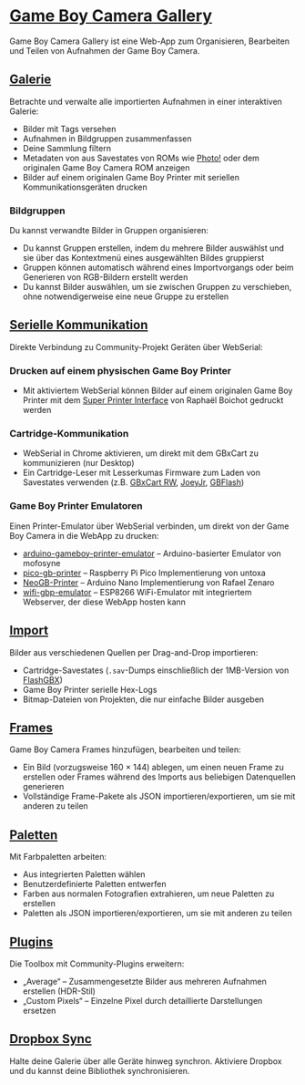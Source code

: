 # [Game Boy Camera Gallery](https://github.com/HerrZatacke/gb-printer-web)

Game Boy Camera Gallery ist eine Web-App zum Organisieren, Bearbeiten und Teilen von Aufnahmen der Game Boy Camera.

## [Galerie](/gallery)
Betrachte und verwalte alle importierten Aufnahmen in einer interaktiven Galerie:
- Bilder mit Tags versehen
- Aufnahmen in Bildgruppen zusammenfassen
- Deine Sammlung filtern
- Metadaten von aus Savestates von ROMs wie [Photo!](https://github.com/untoxa/gb-photo) oder dem originalen Game Boy Camera ROM anzeigen
- Bilder auf einem originalen Game Boy Printer mit seriellen Kommunikationsgeräten drucken

### Bildgruppen
Du kannst verwandte Bilder in Gruppen organisieren:
- Du kannst Gruppen erstellen, indem du mehrere Bilder auswählst und sie über das Kontextmenü eines ausgewählten Bildes gruppierst
- Gruppen können automatisch während eines Importvorgangs oder beim Generieren von RGB-Bildern erstellt werden
- Du kannst Bilder auswählen, um sie zwischen Gruppen zu verschieben, ohne notwendigerweise eine neue Gruppe zu erstellen

## [Serielle Kommunikation](/webusb)
Direkte Verbindung zu Community-Projekt Geräten über WebSerial:

### Drucken auf einem physischen Game Boy Printer
- Mit aktiviertem WebSerial können Bilder auf einem originalen Game Boy Printer mit dem [Super Printer Interface](https://github.com/Raphael-Boichot/Yet-another-PC-to-Game-Boy-Printer-interface/) von Raphaël Boichot gedruckt werden

### Cartridge-Kommunikation
- WebSerial in Chrome aktivieren, um direkt mit dem GBxCart zu kommunizieren (nur Desktop)
- Ein Cartridge-Leser mit Lesserkumas Firmware zum Laden von Savestates verwenden (z.B. [GBxCart RW](https://www.gbxcart.com/), [JoeyJr](https://bennvenn.myshopify.com/products/usb-gb-c-cart-dumper-the-joey-jr), [GBFlash](https://github.com/simonkwng/GBFlash))

### Game Boy Printer Emulatoren
Einen Printer-Emulator über WebSerial verbinden, um direkt von der Game Boy Camera in die WebApp zu drucken:
- [arduino-gameboy-printer-emulator](https://github.com/mofosyne/arduino-gameboy-printer-emulator) – Arduino-basierter Emulator von mofosyne
- [pico-gb-printer](https://github.com/untoxa/pico-gb-printer/) – Raspberry Pi Pico Implementierung von untoxa
- [NeoGB-Printer](https://github.com/zenaror/NeoGB-Printer) – Arduino Nano Implementierung von Rafael Zenaro
- [wifi-gbp-emulator](https://github.com/HerrZatacke/wifi-gbp-emulator) – ESP8266 WiFi-Emulator mit integriertem Webserver, der diese WebApp hosten kann

## [Import](/import)
Bilder aus verschiedenen Quellen per Drag-and-Drop importieren:
- Cartridge-Savestates (`.sav`-Dumps einschließlich der 1MB-Version von [FlashGBX](https://github.com/lesserkuma/FlashGBX))
- Game Boy Printer serielle Hex-Logs
- Bitmap-Dateien von Projekten, die nur einfache Bilder ausgeben

## [Frames](/frames)
Game Boy Camera Frames hinzufügen, bearbeiten und teilen:
- Ein Bild (vorzugsweise 160 × 144) ablegen, um einen neuen Frame zu erstellen oder Frames während des Imports aus beliebigen Datenquellen generieren
- Vollständige Frame-Pakete als JSON importieren/exportieren, um sie mit anderen zu teilen

## [Paletten](/palettes)
Mit Farbpaletten arbeiten:
- Aus integrierten Paletten wählen
- Benutzerdefinierte Paletten entwerfen
- Farben aus normalen Fotografien extrahieren, um neue Paletten zu erstellen
- Paletten als JSON importieren/exportieren, um sie mit anderen zu teilen

## [Plugins](/settings/plugins)
Die Toolbox mit Community-Plugins erweitern:
- „Average“ – Zusammengesetzte Bilder aus mehreren Aufnahmen erstellen (HDR-Stil)
- „Custom Pixels“ – Einzelne Pixel durch detaillierte Darstellungen ersetzen

## [Dropbox Sync](/settings/dropbox)
Halte deine Galerie über alle Geräte hinweg synchron. Aktiviere Dropbox und du kannst deine Bibliothek synchronisieren.
